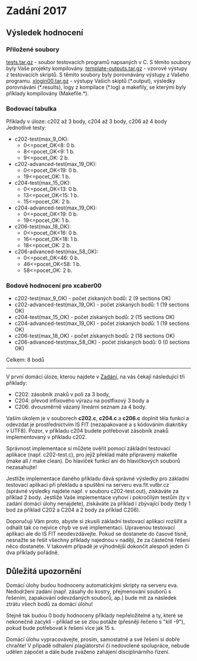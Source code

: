 # Zadání 2017

## Výsledek hodnocení

### Přiložené soubory

[tests.tar.gz](./Hodnocení/tests.tar.gz "tests.tar.gz") - soubor testovacích programů napsaných v C. S těmito soubory byly Vaše projekty kompilovány.
[template-outputs.tar.gz](./Hodnocení/template-outputs.tar.gz "template-outputs.tar.gz") - vzorové výstupy z testovacích skriptů. S těmito soubory byly porovnávány výstupy z Vašeho programu.
[xlogin00.tar.gz](./Hodnocení/xcaber00.tar.gz "xcaber00.tar.gz") - výstupy Vašich skiptů (\*.output), výsledky porovnávání (\*.results), logy z kompilace (\*.log) a makefily, se kterými byly příklady kompilovány (Makefile.*).

### Bodovací tabulka

Příklady v úloze: c202 až 3 body, c204 až 3 body, c206 až 4 body
Jednotlivé testy:

- c202-test(max\_9\_OK):
    - 0<=pocet_OK<8: 0 b.
    - 8<=pocet_OK<9: 1 b.
    - 9<=pocet_OK: 2 b.
- c202-advanced-test(max\_19\_OK):
    - 0<=pocet_OK<19: 0 b.
    - 19<=pocet_OK: 1 b.
- c204-test(max\_15\_OK):
    - 0<=pocet_OK<13: 0 b.
    - 13<=pocet_OK<15: 1 b.
    - 15<=pocet_OK: 2 b.
- c204-advanced-test(max\_19\_OK):
    - 0<=pocet_OK<19: 0 b.
    - 19<=pocet_OK: 1 b.
- c206-test(max\_18\_OK):
    - 0<=pocet_OK<16: 0 b.
    - 16<=pocet_OK<18: 1 b.
    - 18<=pocet_OK: 2 b.
- c206-advanced-test(max\_58\_OK):
    - 0<=pocet_OK<46: 0 b.
    - 46<=pocet_OK<58: 1 b.
    - 58<=pocet_OK: 2 b.

### Bodové hodnocení pro xcaber00

- c202-test(max\_9\_OK) - počet získaných bodů: 2 (9 sections OK)
- c202-advanced-test(max\_19\_OK) - počet získaných bodů: 1 (19 sections OK)
- c204-test(max\_15\_OK) - počet získaných bodů: 2 (15 sections OK)
- c204-advanced-test(max\_19\_OK) - počet získaných bodů: 1 (19 sections OK)
- c206-test(max\_18\_OK) - počet získaných bodů: 2 (18 sections OK)
- c206-advanced-test(max\_58\_OK) - počet získaných bodů: 0 (0 sections OK)

Celkem: 8 bodů

---

V první domácí úloze, kterou najdete v [Zadání](https://wis.fit.vutbr.cz/FIT/st/course-files-st.php?file=%2Fcourse%2FIAL-IT%2Fprojects%2Fial_2017_du1.tar.gz&cid=12129 "Souborech k předmětům / Algoritmy / Projekty / ial_2017_du1.tar.gz"), na vás čekají následující tři příklady:

- C202: zásobník znaků v poli za 3 body,
- C204: převod infixového výrazu na postfixový 3 body a
- C206: dvousměrně vázaný lineární seznam za 4 body.

Vaším úkolem je v souborech **c202.c**, **c204.c** a **c206.c** doplnit těla funkcí a odevzdat je prostřednictvím IS FIT (nezapakované a s kódováním diakritiky v UTF8). Pozor, v příkladu c204 budete potřebovat zásobník znaků implementovaný v příkladu c202.

Správnost implementace si můžete ověřit pomocí základní testovací aplikace (např. c202-test.c), pro jejíž překlad máte připravený makefile (make all / make clean). Do hlaviček funkcí ani do hlavičkových souborů nezasahujte!

Jestliže implementace daného příkladu dává správné výsledky pro základní testovací aplikaci při překladu a spuštění na serveru eva.fit.vutbr.cz (správné výsledky najdete např. v souboru c202-test.out), získáváte za příklad 2 body. Jestliže Vaše implementace vyhoví i pokročilým testům (ty v zadání domácí úlohy nenajdete), získáváte za příklad i zbývající body (tedy 1 bod za příklad C202 a C204 a 2 body za příklad C206).

Doporučuji Vám proto, abyste si zkusili základní testovací aplikaci rozšířit a odhalit tak co nejvíce chyb ve své implementaci. Upravenou testovací aplikaci ale do IS FIT neodevzdávejte. Pokud se dostanete do časové tísně, nesnažte se řešit všechny příklady najednou v naději, že za částečné řešení něco dostanete. V takovém případě je výhodnější dokončit alespoň jeden či dva příklady pořádně.

## Důležitá upozornění

Domácí úlohy budou hodnoceny automatickými skripty na serveru eva. Nedodržení zadání  (např. zásahy do kostry, přejmenování souborů s řešením, zapakování odevzdaných souborů, ap.) bude mít za následek ztrátu všech bodů za domácí úlohu!

Stejně tak budou 0 body hodnoceny příklady nepřeložitelné a ty, které se nekonečně zacyklí - příklad se se zlou potáže (přesněji řečeno s "kill -9"), pokud bude potřebovat k řešení více jak 15 s.

Domácí úlohu vypracovávejte, prosím, samostatně a své řešení si dobře chraňte! V případě odhalení plagiátorství či nedovolené spolupráce, nebude udělen zápočet a dále bude zváženo zahájení disciplinárního řízení.
